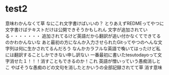 # test2
意味わかんなくて草
なにこれ文字書けばいいの？
とりあえずREDMEってやつに文字書けばテキストだけは公開できそうかもしれん
文字が追加されている・・・・・・・
追加されてるけど英語だから翻訳が追い付かなくてできてるのかわかんないな
あと最初の方になんか入力させられたGitってやつのへんな文字列は何に生かされてるんだろう
なんかカラフルな英語で喚いてはったけど私には翻訳することしかできない申し訳ない
一番最初に書いたtesutodayoって文字消せた１！！！消すこともできるのか！これ
英語が憎いっていう愚痴消しとこ
やばそうな愚痴のどの文句を消したとかいうの全部記録されてて草
消す意味
